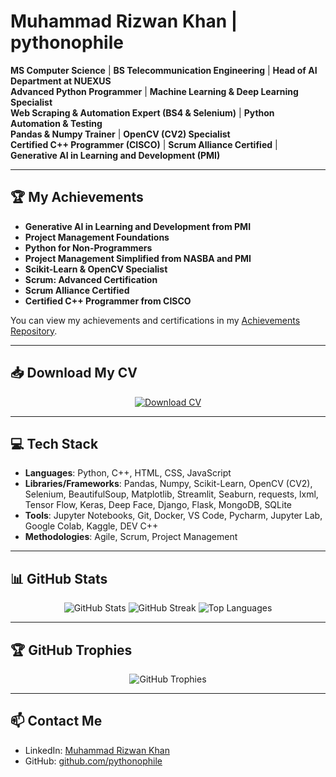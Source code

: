 # Muhammad Rizwan Khan | pythonophile

**MS Computer Science** | **BS Telecommunication Engineering** | **Head of AI Department at NUEXUS**  
**Advanced Python Programmer** | **Machine Learning & Deep Learning Specialist**  
**Web Scraping & Automation Expert (BS4 & Selenium)** | **Python Automation & Testing**  
**Pandas & Numpy Trainer** | **OpenCV (CV2) Specialist**  
**Certified C++ Programmer (CISCO)** | **Scrum Alliance Certified** | **Generative AI in Learning and Development (PMI)**

---

## 🏆 My Achievements

- **Generative AI in Learning and Development from PMI**
- **Project Management Foundations**
- **Python for Non-Programmers**
- **Project Management Simplified from NASBA and PMI**
- **Scikit-Learn & OpenCV Specialist**
- **Scrum: Advanced Certification**
- **Scrum Alliance Certified**
- **Certified C++ Programmer from CISCO**

You can view my achievements and certifications in my [Achievements Repository](https://github.com/pythonophile/my-achivements).

---

## 📥 Download My CV

<div align="center">
  <a href="./cv/MRK CV.pdf" download="MRK CV.pdf">
    <img src="https://img.shields.io/badge/Download%20CV-Click%20Here-brightgreen?style=for-the-badge&logo=github" alt="Download CV">
  </a>
</div>

---

## 💻 Tech Stack

- **Languages**: Python, C++, HTML, CSS, JavaScript
- **Libraries/Frameworks**: Pandas, Numpy, Scikit-Learn, OpenCV (CV2), Selenium, BeautifulSoup, Matplotlib, Streamlit, Seaburn, requests, lxml, 
                            Tensor Flow, Keras, Deep Face, Django, Flask, MongoDB, SQLite
- **Tools**: Jupyter Notebooks, Git, Docker, VS Code, Pycharm, Jupyter Lab, Google Colab, Kaggle, DEV C++
- **Methodologies**: Agile, Scrum, Project Management

---

## 📊 GitHub Stats

<p align="center">
  <img src="https://github-readme-stats.vercel.app/api?username=pythonophile&show_icons=true&theme=tokyonight" alt="GitHub Stats" />
  <img src="https://github-readme-streak-stats.herokuapp.com/?user=pythonophile&theme=dark" alt="GitHub Streak" />
  <img src="https://github-readme-stats.vercel.app/api/top-langs/?username=pythonophile&layout=compact&theme=radical" alt="Top Languages" />
</p>

---

## 🏆 GitHub Trophies

<p align="center">
  <img src="https://github-profile-trophy.vercel.app/?username=pythonophile&theme=onedark&row=1&column=6" alt="GitHub Trophies" />
</p>

---

## 📫 Contact Me
- LinkedIn: [Muhammad Rizwan Khan](https://www.linkedin.com/in/muhammad-rizwan-khan-3bba171a1)
- GitHub: [github.com/pythonophile](https://github.com/pythonophile)
